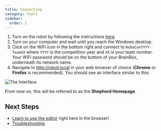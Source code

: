 ```yaml
---
title: Connecting
category: Tools
sidebar:
  order: 1
---
```


1. Turn on the robot by following the instructions [here](/tutorials/turning-everything-on).
2. Turn on your computer and wait until you reach the Windows desktop.
3. Click on the WiFi icon in the bottom right and connect to `RoboConYYYY-TeamXX` where `YYYY` is the competition year and `XX` is your team number. Your WiFi password should be on the bottom of your BrainBox, underneath its network name.
4. Navigate to <http://robot.local> in your web browser of choice (**Chrome** or **Firefox** is recommended). You should see an interface similar to this:

![The Interface](/images/shepherd.png)

From now on, this will be referred to as the **Shepherd Homepage**.

## Next Steps

 - [Learn to use the editor](/tools/editor) right here in the browser!
 - [Troubleshooting](/tools/troubleshooting)